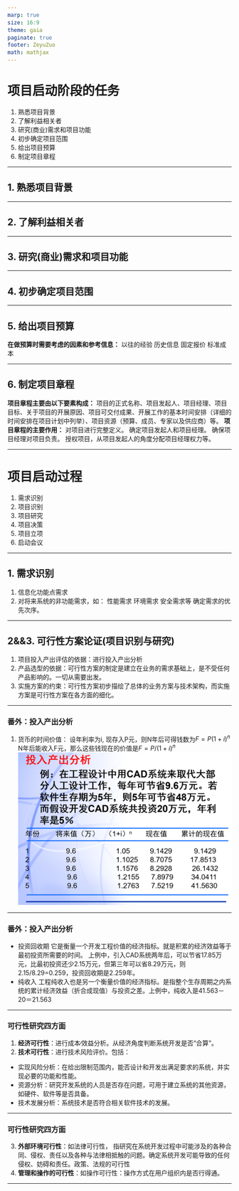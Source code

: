 ```yaml
---
marp: true
size: 16:9
theme: gaia
paginate: true
footer: ZeyuZuo
math: mathjax
---
```


# 项目启动阶段的任务
1. 熟悉项目背景
2. 了解利益相关者
3. 研究(商业)需求和项目功能
4. 初步确定项目范围
5. 给出项目预算
6. 制定项目章程

---

## 1. 熟悉项目背景

---

## 2. 了解利益相关者

---

## 3. 研究(商业)需求和项目功能

---

## 4. 初步确定项目范围

---

## 5. 给出项目预算
**在做预算时需要考虑的因素和参考信息：**
以往的经验
历史信息
固定报价
标准成本 

---

## 6. 制定项目章程
**项目章程主要由以下要素构成：**
项目的正式名称、项目发起人、项目经理、项目目标、关于项目的开展原因、项目可交付成果、开展工作的基本时间安排（详细的时间安排在项目计划中列举）、项目资源（预算、成员、专家以及供应商）等。
**项目章程的主要作用：**
对项目进行完整定义。
确定项目发起人和项目经理。
确保项目经理对项目负责。
授权项目，从项目发起人的角度分配项目经理权力等。

---

# 项目启动过程
1. 需求识别
2. 项目识别
3. 项目研究
4. 项目决策
5. 项目立项
6. 启动会议

---

## 1. 需求识别
1. 信息化功能点需求
2. 对将来系统的非功能需求，如：
性能需求
环境需求
安全需求等
确定需求的优先次序。

---

## 2&&3. 可行性方案论证(项目识别与研究)
1. 项目投入产出评估的依据：进行投入产出分析
2. 产品选型的依据：可行性方案的制定是建立在业务的需求基础上，是不受任何产品影响的。一切从需要出发。
3. 实施方案的约束：可行性方案初步描绘了总体的业务方案与技术架构，而实施方案是可行性方案在各方面的细化。

---

### 番外：投入产出分析
1. 货币的时间价值：
设年利率为i, 现存入P元，则N年后可得钱数为$F=P(1+i)^n$
N年后能收入F元，那么这些钱现在的价值是$F=P/(1+i)^n$
![bg right h:450](image.png)

---

### 番外：投入产出分析
- 投资回收期
它是衡量一个开发工程价值的经济指标。就是积累的经济效益等于最初投资所需要的时间。
上例中，引入CAD系统两年后，可以节省17.85万元，比最初投资还少2.15万元，但第三年可以省8.29万元，则 2.15/8.29=0.259，投资回收期是2.259年。
- 纯收入
工程纯收入也是另一个衡量价值的经济指标。是指整个生存周期之内系统的累计经济效益（折合成现值）与投资之差。上例中，纯收入是41.563－20＝21.563

---

### 可行性研究四方面
1. **经济可行性**：进行成本∕效益分析。从经济角度判断系统开发是否“合算”。
2. **技术可行性**：进行技术风险评价。包括：
- 实现风险分析：在给出限制范围内，能否设计和开发出满足要求的系统，并实现必要的功能和性能。
- 资源分析：研究开发系统的人员是否存在问题，可用于建立系统的其他资源，如硬件、软件等是否具备。
- 技术发展分析：系统技术是否符合相关软件技术的发展。

---

### 可行性研究四方面
3. **外部环境可行性**：如法律可行性， 指研究在系统开发过程中可能涉及的各种合同、侵权、责任以及各种与法律相抵触的问题。确定系统开发可能导致的任何侵权、妨碍和责任。政策、法规的可行性
4. **管理和操作的可行性**：如操作可行性：操作方式在用户组织内是否行得通。

---

